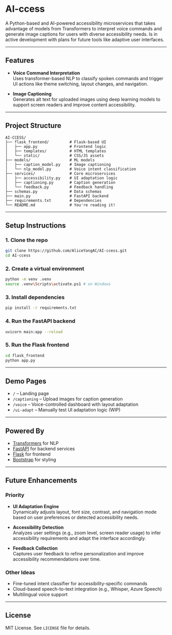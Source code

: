 # AI-ccess

A Python-based and AI-powered accessibility microservices that takes advantage of models from Transformers to interpret voice commands and generate image captions for users with diverse accessibility needs. Is in active development with plans for future tools like adaptive user interfaces.

---

## Features

- **Voice Command Interpretation**  
  Uses transformer-based NLP to classify spoken commands and trigger UI actions like theme switching, layout changes, and navigation.

- **Image Captioning**  
  Generates alt text for uploaded images using deep learning models to support screen readers and improve content accessibility.

---

## Project Structure

```
AI-CCESS/
├── flask_frontend/         # Flask-based UI
│   ├── app.py              # Frontend logic
│   ├── templates/          # HTML templates
│   └── static/             # CSS/JS assets
├── models/                 # ML models
│   ├── caption_model.py    # Image captioning
│   └── nlp_model.py        # Voice intent classification
├── services/               # Core microservices
│   ├── accessibility.py    # UI adaptation logic
│   ├── captioning.py       # Caption generation
│   └── feedback.py         # Feedback handling
├── schemas.py              # Data schemas
├── main.py                 # FastAPI backend
├── requirements.txt        # Dependencies
└── README.md               # You're reading it!
```

---

## Setup Instructions

### 1. Clone the repo

```bash
git clone https://github.com/AliceYangAC/AI-ccess.git
cd AI-ccess
```

### 2. Create a virtual environment

```bash
python -m venv .venv
source .venv\Scripts\activate.ps1 # on Windows
```

### 3. Install dependencies

```bash
pip install -r requirements.txt
```

### 4. Run the FastAPI backend

```bash
uvicorn main:app --reload
```

### 5. Run the Flask frontend

```bash
cd flask_frontend
python app.py
```

---

## Demo Pages

- `/` – Landing page
- `/captioning` – Upload images for caption generation
- `/voice` – Voice-controlled dashboard with layout adaptation
- `/ui-adapt` – Manually test UI adaptation logic (WIP)

---

## Powered By

- [Transformers](https://huggingface.co/transformers/) for NLP
- [FastAPI](https://fastapi.tiangolo.com/) for backend services
- [Flask](https://flask.palletsprojects.com/) for frontend
- [Bootstrap](https://getbootstrap.com/) for styling

---

## Future Enhancements

### Priority

- **UI Adaptation Engine**  
  Dynamically adjusts layout, font size, contrast, and navigation mode based on user preferences or detected accessibility needs.

- **Accessibility Detection**  
  Analyzes user settings (e.g., zoom level, screen reader usage) to infer accessibility requirements and adapt the interface accordingly.

- **Feedback Collection**  
  Captures user feedback to refine personalization and improve accessibility recommendations over time.

### Other Ideas

- Fine-tuned intent classifier for accessibility-specific commands
- Cloud-based speech-to-text integration (e.g., Whisper, Azure Speech)
- Multilingual voice support

---

## License

MIT License. See `LICENSE` file for details.
